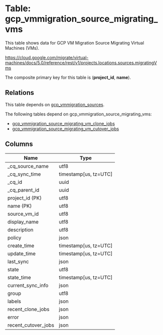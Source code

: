 # Table: gcp_vmmigration_source_migrating_vms

This table shows data for GCP VM Migration Source Migrating Virtual Machines (VMs).

https://cloud.google.com/migrate/virtual-machines/docs/5.0/reference/rest/v1/projects.locations.sources.migratingVms

The composite primary key for this table is (**project_id**, **name**).

## Relations

This table depends on [gcp_vmmigration_sources](gcp_vmmigration_sources).

The following tables depend on gcp_vmmigration_source_migrating_vms:
  - [gcp_vmmigration_source_migrating_vm_clone_jobs](gcp_vmmigration_source_migrating_vm_clone_jobs)
  - [gcp_vmmigration_source_migrating_vm_cutover_jobs](gcp_vmmigration_source_migrating_vm_cutover_jobs)

## Columns

| Name          | Type          |
| ------------- | ------------- |
|_cq_source_name|utf8|
|_cq_sync_time|timestamp[us, tz=UTC]|
|_cq_id|uuid|
|_cq_parent_id|uuid|
|project_id (PK)|utf8|
|name (PK)|utf8|
|source_vm_id|utf8|
|display_name|utf8|
|description|utf8|
|policy|json|
|create_time|timestamp[us, tz=UTC]|
|update_time|timestamp[us, tz=UTC]|
|last_sync|json|
|state|utf8|
|state_time|timestamp[us, tz=UTC]|
|current_sync_info|json|
|group|utf8|
|labels|json|
|recent_clone_jobs|json|
|error|json|
|recent_cutover_jobs|json|